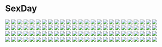 # SexDay
![](https://konachan.com/image/0dcc5531009fd4f5b5cac6825def2a58/Konachan.com%20-%20147716%20butterfly%20crown%20long_hair%20nmaaaaa%20original.jpg)
![](https://konachan.com/image/1171cf94f3500bab26f418c2628ddc9f/Konachan.com%20-%20162581%20aragaki_ayase%20black_hair%20blood%20blue_eyes%20knife%20ore_no_imouto_ga_konna_ni_kawaii_wake_ga_nai%20school_uniform%20takeda_yukimura.jpg)
![](https://konachan.com/image/fe0800ea715ef04ae14626f65a4bab27/Konachan.com%20-%20111006%20blue_eyes%20blue_hair%20hat%20kawashiro_nitori%20mikan_%28bananoha%29%20skirt%20touhou%20weapon%20white.jpg)
![](https://konachan.com/image/7b79475eec24cb9a94864b21da6f40f9/Konachan.com%20-%2040450%20maka_albarn%20soul_eater.jpg)
![](https://konachan.com/image/f8207e58233d6cd5c737518f44f8613f/Konachan.com%20-%20138114%20animal%20black_hair%20brown_eyes%20fish%20hinase_kanoto%20japanese_clothes%20kimono%20original%20short_hair%20water.jpg)
![](https://konachan.com/jpeg/269eb63d1139edde86039fddb5850c31/Konachan.com%20-%20154021%20gomi_kushige%20mecha%20mobile_suit_gundam%20mobile_suit_gundam_unicorn%20space%20weapon.jpg)
![](https://konachan.com/jpeg/e48328717d6d3899b1acfa92667214b5/Konachan.com%20-%20116427%20fujimori_yuu%20game_cg%20koikishi_purely_kiss%20long_hair%20panties%20pantyhose%20purple_eyes%20purple_hair%20school_uniform%20skirt%20skirt_lift%20underwear%20yuuki_hagure.jpg)
![](https://konachan.com/image/9c06356b7ce9bcc49dbf44bf1598bd87/Konachan.com%20-%2031577%20barefoot%20blonde_hair%20blue_eyes%20blush%20cameltoe%20censored%20favorite%20fingering%20footjob%20game_cg%20kokonoka%20panties%20penis%20rindou_saki%20twintails%20underwear.jpg)
![](https://konachan.com/jpeg/e3f79426b4a9bfb4ce05063fff9c90e7/Konachan.com%20-%20193163%20animal_ears%20catgirl%20game_cg%20kitten_philia%20minazuki_haruka%20ruka_%28kitten_philia%29%20tail.jpg)
![](https://konachan.com/image/c742aa9f97617f3c318df6dcb6d5f48b/Konachan.com%20-%20214460%20moss_%282225028%29%20original.jpg)
![](https://konachan.com/image/4357776d94d0bc9a9e38f4e21c96a897/Konachan.com%20-%20255635%20aqua_eyes%20aqua_hair%20gradient%20hatsune_miku%20headphones%20hmniao%20long_hair%20microphone%20skirt%20thighhighs%20tie%20twintails%20vocaloid.jpg)
![](https://konachan.com/image/478ed434cbc7550810dcfdb46a3c3e5b/Konachan.com%20-%20193582%20aqua_eyes%20aqua_hair%20christmas%20dress%20hatsune_miku%20long_hair%20maru-pen%20pantyhose%20petals%20ribbons%20twintails%20vocaloid.jpg)
![](https://konachan.com/jpeg/ce4695d3c526afa5252880e4cfc84940/Konachan.com%20-%20236467%202girls%20bow%20bra%20braids%20breasts%20cameltoe%20catgirl%20choker%20cleavage%20eventh7%20garter_belt%20long_hair%20miqo%27te%20navel%20panties%20pink_hair%20red_hair%20tail%20underwear.jpg)
![](https://konachan.com/image/499ffff1d16292db823d62c8cf724666/Konachan.com%20-%20131577%20alma%20asakura_karen%20blush%20bra%20breasts%20cube_%28artist%29%20cunnilingus%20game_cg%20nipples%20panties%20pussy%20thighhighs%20third-party_edit%20uncensored%20underwear%20yuri.jpg)
![](https://konachan.com/jpeg/0d28f9d724e3f6787694c75f663e1ee8/Konachan.com%20-%20183691%20blue_eyes%20bow%20close%20heart%20kagamine_len%20kagamine_rin%20kuronyanko%20male%20orange_hair%20short_hair%20signed%20vocaloid%20wink.jpg)
![](https://konachan.com/jpeg/c8061469ba826aa93124a955d96cbe5b/Konachan.com%20-%20271916%20aqua_eyes%20barefoot%20bed%20dress%20food%20loli%20original%20panties%20phone%20red_hair%20shiraki_shiori%20short_hair%20striped_panties%20underwear.jpg)
![](https://konachan.com/image/749918a104b7cc3efdedff7a022a4059/Konachan.com%20-%2021081%20da_capo%20yoshino_sakura.jpg)
![](https://konachan.com/image/dc84592ca4df88368bb957f8217a389d/Konachan.com%20-%2067319%20all_male%20baka_to_test_to_shoukanjuu%20candy%20chocolate%20close%20kinoshita_hideyoshi%20male%20trap%20vector.jpg)
![](https://konachan.com/image/58ce85ad8d3ca84294bd38155a7176da/Konachan.com%20-%20111842%20a_channel%20ichii_tooru%20momoki_run%20sleeping.jpg)
![](https://konachan.com/jpeg/6ac6b20edf44705ddc59a8c90bbe3c70/Konachan.com%20-%2090119%202girls%20blue_hair%20hat%20izayoi_sakuya%20maid%20remilia_scarlet%20ribbons%20rokuwata_tomoe%20touhou%20vampire%20white%20wink.jpg)
![](https://konachan.com/jpeg/1c850fcc8356fe5aa639ddf087204d5b/Konachan.com%20-%20157385%20animal%20aqua_eyes%20aqua_hair%20bottle_miku%20fish%20hatsune_miku%20saru_to_yami%20school_uniform%20vocaloid.jpg)
![](https://konachan.com/jpeg/63c4cde4a423e69a54686257ccf699c0/Konachan.com%20-%20271068%20animal_ears%20bed%20blush%20breasts%20close%20fang%20foxgirl%20original%20pink_hair%20red_eyes%20tail%20topless%20wink%20yatanuki_kei.jpg)
![](https://konachan.com/image/f68d601e6ce8d2fac145c4d6b4225985/Konachan.com%20-%20194594%20blue_eyes%20blue_hair%20building%20city%20clouds%20dress%20hatsune_miku%20long_hair%20twintails%20vocaloid%20xiaoshou_xiansheng.jpg)
![](https://konachan.com/image/07ccaed5c136ec39bdb67fa9365380b1/Konachan.com%20-%20179355%20asa_project%20blue_hair%20gym_uniform%20hitotsu_tobashi_ren%27ai%20long_hair%20school_uniform%20sonohara_aori%20tagme_%28artist%29%20twintails.jpg)
![](https://konachan.com/image/4d96b4b56e4dff7eed5943b7ecd1cd6e/Konachan.com%20-%2040822%20aisaka_taiga%20toradora.jpg)
![](https://konachan.com/image/11eb3ad55b4eb6f7bb9027a3eb2649e4/Konachan.com%20-%20109894%20cecilia_alcott%20gun%20infinite_stratos%20mecha%20mobile_suit_gundam%20nenchi%20weapon.jpg)
![](https://konachan.com/jpeg/83224335ee9da605b79403c0217ac6d5/Konachan.com%20-%20299268%20animal_ears%20blue_eyes%20blush%20bra%20breasts%20foxgirl%20garter_belt%20gray_hair%20navel%20original%20short_hair%20stockings%20tail%20underboob%20underwear%20yatsuha_%28hachiyoh%29.jpg)
![](https://konachan.com/jpeg/2c4d85ba6ae4d2d750eb2e164f494b1f/Konachan.com%20-%2078958%20aqua_eyes%20aqua_hair%20hatsune_miku%20long_hair%20skirt%20teito%20tie%20twintails%20vocaloid.jpg)
![](https://konachan.com/image/eaed2b0d9d702a222c1829272cccc4a4/Konachan.com%20-%2026803%20blood%20higurashi_no_naku_koro_ni%20parody%20ryuuguu_rena.jpg)
![](https://konachan.com/jpeg/3c7cc9bd27b5af2c1eb4032042688419/Konachan.com%20-%20294933%20choker%20close%20long_hair%20original%20ram_%28ramlabo%29%20wristwear%20yellow_eyes.jpg)
![](https://konachan.com/image/2186bcd5a984795d10d07881bf9dc36a/Konachan.com%20-%20302788%20animal_ears%20azarashi_%28azrsot%29%20blonde_hair%20blush%20bondage%20chain%20green_eyes%20long_hair%20original%20torn_clothes.jpg)
![](https://konachan.com/image/b38af53ed4d4e7e9c4fc6857f3744fd9/Konachan.com%20-%20105904%202y.x%20breasts%20brown_eyes%20brown_hair%20c_%28control%29%20fang%20gloves%20horns%20long_hair%20male%20orange_eyes%20pointed_ears%20short_hair%20signed%20thighhighs%20yoga_kimimaro.jpg)
![](https://konachan.com/jpeg/78c0624ca47f3c462501627fe077b4ab/Konachan.com%20-%20164263%20ao_usagi%20black_eyes%20breasts%20brown_hair%20gray%20gray_eyes%20navel%20nipple_slip%20nude%20original%20wink.jpg)
![](https://konachan.com/jpeg/50a600333c25850a7789c4bc7ef41cd4/Konachan.com%20-%20231950%202girls%20blonde_hair%20breasts%20choker%20cleavage%20cozyquilt%20gray_hair%20gun%20long_hair%20pointed_ears%20red_eyes%20weapon%20yellow_eyes.jpg)
![](https://konachan.com/jpeg/15b32e152075e54f46ebb5cf427694ed/Konachan.com%20-%20121317%20bikini%20blush%20game_cg%20ikura_nagisa%20mashiro_summer%20misaki_mio%20pool%20short_hair%20swimsuit.jpg)
![](https://konachan.com/image/255128ffa6b38e5ee3b2463c7a8c2db9/Konachan.com%20-%20260803%20bed%20braids%20breasts%20censored%20cum%20elsword%20fi-san%20heart%20long_hair%20nipples%20no_bra%20panties%20penis%20ponytail%20pussy%20red_eyes%20red_hair%20sex%20stockings%20underwear.jpg)
![](https://konachan.com/image/3cc1fda0079fa2c1c2b09ad4771e1ced/Konachan.com%20-%20112297%20blonde_hair%20blue_eyes%20breasts%20cecilia_alcott%20infinite_stratos%20ka2%20nipples.jpg)
![](https://konachan.com/image/b25c47a96404206182bceaa34ee887b8/Konachan.com%20-%20261277%20animal%20breasts%20gun%20long_hair%20navel%20nipples%20nude%20orange_eyes%20ponytail%20pussy%20realistic%20red_hair%20sciamano240%20uncensored%20watermark%20weapon%20yoko_littner.jpg)
![](https://konachan.com/jpeg/b04d7464889c2946409aae41002b9f0e/Konachan.com%20-%20149307%20blue_hair%20cube%20flowers%20game_cg%20green_eyes%20kanekiyo_miwa%20kurano_ema%20kurano_kazuya%20long_hair%20male%20panties%20school_uniform%20skirt%20tie%20underwear.jpg)
![](https://konachan.com/jpeg/585e988164be416fda8c45ce5315c83a/Konachan.com%20-%20136495%20game_cg%20kamishiro_alice%20minori%20nanao_naru%20supipara.jpg)
![](https://konachan.com/jpeg/b7ed3c99577cfc0b6528a8cf3aa1720a/Konachan.com%20-%20296537%20animal_ears%20bunny_ears%20demon%20dio_uryyy%20gloves%20green_hair%20headband%20long_hair%20original%20purple_eyes%20sketch%20succubus%20tail%20twintails%20white%20wings.jpg)
![](https://konachan.com/image/61a5d0a5217cdbb6340938e0d2b2af80/Konachan.com%20-%20201066%20anthropomorphism%20black_hair%20blue_eyes%20blush%20breasts%20brown_eyes%20brown_hair%20hat%20long_hair%20male%20nipples%20nude%20ponytail%20saikun2013%20twintails.jpg)
![](https://konachan.com/jpeg/3a5907dbd370d77d9e05f870e69c2a09/Konachan.com%20-%20261279%20blue_hair%20brown_eyes%20clouds%20dress%20hat%20hinanawi_tenshi%20long_hair%20magic%20mifuru%20sky%20sword%20touhou%20weapon.jpg)
![](https://konachan.com/jpeg/f0dc20c25e9e6df42b5e2a028da5ed53/Konachan.com%20-%20194450%20bed%20breasts%20dengeki_hime%20himeno_towa%20logo%20long_hair%20minori%20nipples%20no_bra%20open_shirt%20school_uniform%20soreyori_no_prologue%20thighhighs%20yuzuna_hiyo.jpg)
![](https://konachan.com/image/30fe02d6297cf3219b6647c7c38d8137/Konachan.com%20-%20230728%20breasts%20green_eyes%20green_hair%20halodark%20hatsune_miku%20long_hair%20signed%20skirt%20thighhighs%20tie%20twintails%20vocaloid.jpg)
![](https://konachan.com/jpeg/3826ea5f4dffa235a5715a3960e3774b/Konachan.com%20-%2064788%20blue_eyes%20blue_hair%20chibi%20miki_%28shugo_chara%29%20peach-pit%20shugo_chara%20vector.jpg)
![](https://konachan.com/image/925179dbe5471b88bbab82d39f513944/Konachan.com%20-%2050235%20animal_ears%20ass%20bath%20bathtub%20green_eyes%20loli%20nude%20pachira%20pointed_ears%20renkin_san-kyuu_magical_pokaan%20uma%20wet.jpg)
![](https://konachan.com/jpeg/d58be86193fa655c17866d72d18248dd/Konachan.com%20-%20191598%20blonde_hair%20food%20panties%20pocky%20red_eyes%20scan%20skirt%20tenshi_no_three_piece%21%20thighhighs%20tinkle%20toriumi_sakura%20twintails%20underwear.jpg)
![](https://konachan.com/jpeg/4da01cd99a1b2c6d38845d603e134b1c/Konachan.com%20-%2017384%20hayate_no_gotoku%20katsura_hinagiku%20swimsuit%20transparent.jpg)
![](https://konachan.com/image/fe04b377b3addb291038272da9f25224/Konachan.com%20-%2094622%20blush%20brown_hair%20bunny%20long_hair%20snow%20snowman%20valyu.jpg)
![](https://konachan.com/image/5ef5d9c061ac162ac2f1353dc28284c7/Konachan.com%20-%2042479%20hatsune_miku%20vocaloid%20wings.jpg)
![](https://konachan.com/image/3208a3e598a7ac4a9da54d7da84970ae/Konachan.com%20-%2034286%20furude_rika%20higurashi_no_naku_koro_ni%20houjou_satoko%20ryuuguu_rena%20sonozaki_mion%20sonozaki_shion.jpg)
![](https://konachan.com/image/f92dc275fcf61a3e703cac01c47ef0df/Konachan.com%20-%20139873%20hijiri_byakuren%20sunakumo%20touhou.jpg)
![](https://konachan.com/image/df01d2128485e976438c07af32df6104/Konachan.com%20-%20300360%202girls%20blush%20boots%20breasts%20christmas%20elbow_gloves%20gloves%20hat%20navel%20nipples%20nude%20original%20santa_hat%20shiroinuchikusyo%20snow%20stars.jpg)
![](https://konachan.com/jpeg/b80fad5f43167ae882e873dbfa396b8b/Konachan.com%20-%20284662%20animal_ears%20bed%20blush%20breasts%20brown_eyes%20brown_hair%20catgirl%20cleavage%20dress%20flowers%20kazutake_hazano%20long_hair%20summer_dress%20tagme_%28character%29%20tail.jpg)
![](https://konachan.com/image/44625f30772f72cd46732223efa633ea/Konachan.com%20-%2097000%20animal%20fish%20kagamine_len%20kagamine_rin%20len_append%20male%20nyki%20rin_append%20vocaloid.jpg)
![](https://konachan.com/jpeg/2df4107caa257947660f890e907cec02/Konachan.com%20-%20271453%20armor%20bow%20elbow_gloves%20fire%20flowers%20gloves%20headband%20horns%20long_hair%20magic%20mashiro_aa%20orange_eyes%20petals%20samurai%20tomoe_gozen%20weapon%20white_hair.jpg)
![](https://konachan.com/image/273d2fe89644a5e1c3ea15573a499af4/Konachan.com%20-%20209111%20aqua_eyes%20aqua_hair%20ass%20blue_eyes%20blue_hair%20breasts%20gradient%20group%20long_hair%20navel%20nipples%20nude%20pubic_hair%20pussy%20red_hair%20short_hair%20ts422%20yu-gi-oh.jpg)
![](https://konachan.com/jpeg/0085900bcc9d5cc7b986e23a49cb9f0c/Konachan.com%20-%2098553%20black_hair%20food%20game_cg%20hananomiya_ako%20long_hair%20nishimata_aoi%20purple_eyes%20school_uniform%20sekai_seifuku_kanojo.jpg)
![](https://konachan.com/jpeg/e0d85bf06fa2e4ab67678a36f37b155d/Konachan.com%20-%20287487%20black_hair%20blue_eyes%20dark%20long_hair%20original%20ponytail%20school_uniform%20shade%20signed%20tie%20too-ye.jpg)
![](https://konachan.com/image/7f2d75e769099ccc8d8ac76bb3bfc652/Konachan.com%20-%2051354%20k-on%21%20socks%20tainaka_ritsu%20white.jpg)
![](https://konachan.com/image/68b05bc6b76b397536d08a55020b1ef5/Konachan.com%20-%20258686%20breasts%20darling_in_the_franxx%20green_eyes%20horns%20jpeg_artifacts%20long_hair%20nude%20pink_hair%20sky_%28freedom%29%20zero_two.jpg)
![](https://konachan.com/image/91d97e385e456489edde43ca307cbe81/Konachan.com%20-%2054112%20cherry_blossoms%20flowers%20saigyouji_yuyuko%20touhou.jpg)
![](https://konachan.com/image/d124911a42af499f974aba6a933cd5d5/Konachan.com%20-%20106252%20aleksander_nikolaevich_hell%20katsuragi_hana%20male%20nude%20seikon_no_qwaser%20topless%20trap%20tsuchiya_kei.jpg)
![](https://konachan.com/image/b679b279181d75dae54045cc9f851ff4/Konachan.com%20-%2044889%20tagme.jpg)
![](https://konachan.com/image/72a48448a60c705e3cb37afed89be4b1/Konachan.com%20-%2092565%20blush%20bra%20cameltoe%20komeiji_koishi%20kou_%28haijindeath%29%20open_shirt%20panties%20pantyhose%20touhou%20underwear.jpg)
![](https://konachan.com/image/54ea606737dcfccf0620ef4098d68d9f/Konachan.com%20-%20232719%20bicolored_eyes%20black_hair%20bow%20bra%20breasts%20condom%20date_a_live%20fedsnk%20garter_belt%20long_hair%20navel%20nurse%20open_shirt%20panties%20spread_legs%20underwear.jpg)
![](https://konachan.com/jpeg/305c1c246053b294d4d52ce23475255c/Konachan.com%20-%20287503%20blush%20breasts%20brown_hair%20condom%20cum%20game_cg%20long_hair%20navel%20nipples%20no_bra%20open_shirt%20panties%20penis%20pussy%20sex%20shirt%20skirt%20skirt_lift%20underwear.jpg)
![](https://konachan.com/image/d1050d81645b07d6c200386ac56906d9/Konachan.com%20-%2098596%20ar_tonelico%20finnel%20nagi_ryou%20saki_%28ar_tonelico%29%20tagme.jpg)
![](https://konachan.com/image/6b9a0605c89ef54581c3981913be5773/Konachan.com%20-%20276224%20anthropomorphism%20azur_lane%20cameltoe%20clouds%20iiiroha%20long_hair%20orange_eyes%20prinz_eugen_%28azur_lane%29%20sky%20torn_clothes%20water%20weapon%20wet%20white_hair.jpg)
![](https://konachan.com/image/4e2b688ebc8bc5e2321b268f88a32ddf/Konachan.com%20-%20305480%20blonde_hair%20blush%20braids%20breasts%20censored%20dress%20erys_jerand%20green_eyes%20handjob%20male%20necklace%20penis%20pubic_hair%20sblack%20short_hair%20wings.jpg)
![](https://konachan.com/jpeg/a0c0b8e3fbb4927bb14bfbecb4a9ec61/Konachan.com%20-%20221834%20blonde_hair%20gyugu%20hatsune_miku%20long_hair%20monochrome%20vocaloid.jpg)
![](https://konachan.com/image/5d2b050480dd3fc0238c1913936db71a/Konachan.com%20-%20160987%20animal%20bird%20building%20city%20landscape%20mitauzo%20monochrome%20original%20scenic%20sky.jpg)
![](https://konachan.com/image/31996854dc54665b17a9fdaedfe5aa07/Konachan.com%20-%20131478%20scenic%20tagme%20takeshima_satoshi%20tree.jpg)
![](https://konachan.com/image/14f2cd63cc38a39c7a0cca5111f06607/Konachan.com%20-%20268548%20anthropomorphism%20bike_shorts%20black_eyes%20black_hair%20chaki_%28teasets%29%20fang%20food%20glasses%20kantai_collection%20long_hair%20ponytail%20shorts%20skintight%20skirt.jpg)
![](https://konachan.com/jpeg/1a4425cc8a414af30c3f1d646da45f7c/Konachan.com%20-%20167752%20animal_ears%20blonde_hair%20blush%20breasts%20foxgirl%20multiple_tails%20navel%20nipples%20nude%20orange_eyes%20pussy%20short_hair%20tail%20touhou%20uncensored%20white%20yakumo_ran.jpg)
![](https://konachan.com/jpeg/809ea706f9adf09db7cdbddd88efed0a/Konachan.com%20-%2074308%20akiyama_mio%20blonde_hair%20braids%20dress%20guitar%20hirasawa_yui%20instrument%20k-on%21%20ken-1%20kotobuki_tsumugi%20nakano_azusa%20tainaka_ritsu%20thighhighs.jpg)
![](https://konachan.com/jpeg/64d3b9390c846f952763b424c619b770/Konachan.com%20-%20299691%202girls%20blue_eyes%20blue_hair%20brown_eyes%20brown_hair%20clouds%20haruaya%20headphones%20long_hair%20original%20phone%20school_uniform%20short_hair%20skirt%20sky%20sunset%20tree.jpg)
![](https://konachan.com/image/0ce49030444e4cf4870af15fba506c6b/Konachan.com%20-%2025778%20all_male%20deidara%20hidan%20hoshigaki_kisame%20kakuzu%20konan%20male%20naruto%20pain%20uchiha_itachi%20uchiha_obito%20zetsu.jpg)
![](https://konachan.com/image/685a893caac941ca9737293e3361e02d/Konachan.com%20-%2030127%20kawai_rie%20lovers%20sky.jpg)
![](https://konachan.com/jpeg/e70cb2794c1d970fb7cec574e020d789/Konachan.com%20-%20250234%20all_male%20amamiya_ren%20black_hair%20gloves%20male%20mask%20naked_cat%20persona%20persona_5%20short_hair.jpg)
![](https://konachan.com/image/5b0e515f0231b43a979cea3ea2339250/Konachan.com%20-%2085480%20edward_elric%20fullmetal_alchemist%20kaninn.jpg)
![](https://konachan.com/jpeg/5213cb651b785f8e6a45a3f99eb1f7f8/Konachan.com%20-%20179343%20armor%20original%20pixiv_fantasia%20spear%20sword%20todee%20weapon%20wings.jpg)
![](https://konachan.com/jpeg/c54d9a3698592e0ffe9f918cf3e724e9/Konachan.com%20-%20259808%20aqua_eyes%20blonde_hair%20book%20braids%20feathers%20flowers%20long_hair%20neko_%28yanshoujie%29%20petals%20ribbons%20signed%20techgirl%20teddy_bear%20violet_evergarden.jpg)
![](https://konachan.com/image/e6aaebd0bb8b845c0ec4d8ec05e54317/Konachan.com%20-%20119798%20aqua_hair%20ball%20blue_eyes%20cameltoe%20erect_nipples%20original%20panties%20real_xxiii%20skintight%20sport%20tagme%20tennis%20underwear.jpg)
![](https://konachan.com/image/f464102509ed9362b72b8817bff63c57/Konachan.com%20-%20245237%20animal_ears%20ass%20baselard%20clouds%20frame_arms_girl%20green_eyes%20hoodie%20mukuge%20panties%20short_hair%20sky%20underwear.jpg)
![](https://konachan.com/image/c47df8cb5627421693efa61904f22add/Konachan.com%20-%20236634%20armor%20blue_eyes%20braids%20building%20clouds%20dress%20gloves%20goth-loli%20gray_hair%20lolita_fashion%20long_hair%20lunacle%20moon%20original%20ruins%20sky%20sword%20weapon.jpg)
![](https://konachan.com/image/c624a36bc0060cb25e7631c1761c34f7/Konachan.com%20-%2059995%20breasts%20bthx%20hatsune_miku%20koi_wa_sensou_%28vocaloid%29%20long_hair%20underwear%20vocaloid%20white.jpg)
![](https://konachan.com/image/e36f37a443d388828a82fcd8abdc2c4d/Konachan.com%20-%2083321%20akiyama_mio%20k-on%21%20muramasa_ryuunosuke%20panties%20scan%20striped_panties%20thighhighs%20underwear%20wink.jpg)
![](https://konachan.com/image/04aa5fb4dd59d9152c90e9205e0aa5fd/Konachan.com%20-%20184920%20eclosion%20petals%20sailor_moon%20sailor_moon_%28character%29%20tsukino_usagi%20twintails%20wand.jpg)
![](https://konachan.com/image/9d60c895fff43a912cccc516f6101678/Konachan.com%20-%20306061%20blue_eyes%20blush%20bra%20breasts%20catgirl%20choker%20cleavage%20collar%20cropped%20fang%20foxgirl%20gray_hair%20hug%20long_hair%20original%20red_eyes%20tail%20twintails%20underwear.jpg)
![](https://konachan.com/image/da94510cc0b3c1e16f11e57f99492295/Konachan.com%20-%20175212%20cake%20christmas%20food%20original%20yuzutei.jpg)
![](https://konachan.com/image/ea231cdff92ca64dd3f19c211a0f743a/Konachan.com%20-%2044741%20dazzle%20endou_minari%20rhazel.jpg)
![](https://konachan.com/image/1021ed21c69faec8b09fc0c66a0c2497/Konachan.com%20-%20172835%20blue_eyes%20cape%20dragon%20gray_hair%20kouji_%28astral_reverie%29%20navel%20original%20sky%20sunset%20thighhighs%20tie.jpg)
![](https://konachan.com/jpeg/c65e43400672da94507b0d1789c0c272/Konachan.com%20-%20168973%20arnval%20blonde_hair%20blue_eyes%20busou_shinki%20elbow_gloves%20gloves%20headband%20ikuya_koimori%20long_hair%20mechagirl%20wink.jpg)
![](https://konachan.com/image/528f513f65ef22ecda2c28a7423f7f60/Konachan.com%20-%20128165%20another%20black_hair%20eyepatch%20fujioka_misaki%20itou_noiji%20misaki_mei%20nude%20short_hair.jpg)
![](https://konachan.com/image/6d7fda25345d0a91a6bb6909ffc38e45/Konachan.com%20-%2056159%20lala_satalin_deviluke%20to_love_ru.jpg)
![](https://konachan.com/image/35abb6676d60a62313c6ef58cef56454/Konachan.com%20-%2097868%20black_hair%20lady89%20red_eyes%20short_hair%20tie.jpg)
![](https://konachan.com/image/867361349b80e02fcb8475d2dfdae438/Konachan.com%20-%20169735%20bikini%20bow%20breasts%20cleavage%20hat%20navel%20pink_hair%20purple_eyes%20saigyouji_yuyuko%20short_hair%20swimsuit%20touhou%20velia.jpg)
![](https://konachan.com/image/e749035cccfc20d4c00b6ebae93a75f0/Konachan.com%20-%20267659%20flat_chest%20gray_hair%20headdress%20long_hair%20naruse_maria%20purple_eyes%20shinmai_maou_no_testament%20tagme_%28artist%29%20wink.jpg)
